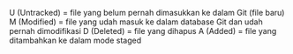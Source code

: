 
U (Untracked) = file yang belum pernah dimasukkan ke dalam Git (file baru)
M (Modified) = file yang udah masuk ke dalam database Git dan udah pernah dimodifikasi
D (Deleted) = file yang dihapus
A (Added) = file yang ditambahkan ke dalam mode staged